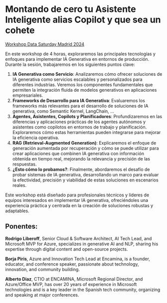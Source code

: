 # Montando de cero tu Asistente Inteligente alias Copilot y que sea un cohete
[Workshop Data Saturday Madrid 2024](https://www.eventbrite.com/e/registro-workshops-pre-data-saturday-madrid-2024-sqlsaturdaymadrid-1053119652229?keep_tld=1)

En este workshop de 4 horas, exploraremos las principales tecnologías y enfoques para implementar IA Generativa en entornos de producción. Durante la sesión, trabajaremos en los siguientes puntos clave:

1. **IA Generativa como Servicio**: Analizaremos cómo ofrecer soluciones de IA generativa como servicios escalables y personalizados para diferentes industrias. Veremos los componentes fundamentales que permiten la integración fluida de modelos generativos en aplicaciones empresariales.
2. **Frameworks de Desarrollo para IA Generativa**: Evaluaremos los frameworks más relevantes para el desarrollo de soluciones de IA generativa, como Semantic Kernel, LangChain, ...
3. **Agentes, Asistentes, Copilots y Planificadores**: Profundizaremos en las diferencias y aplicaciones prácticas de los agentes autónomos y asistentes como copilotos en entornos de trabajo y planificación. Exploraremos cómo estas herramientas pueden integrarse para mejorar la eficiencia operativa.
4. **RAG (Retrieval-Augmented Generation)**: Explicaremos el enfoque de generación aumentada por recuperación y cómo se puede utilizar para crear aplicaciones que combinen IA generativa con información obtenida en tiempo real, mejorando la relevancia y precisión de las respuestas.
5. **¿Esto cómo lo probamos?**: Finalmente, abordaremos el desafío de probar sistemas de IA generativa, desarrollando un marco para evaluar la efectividad, precisión y viabilidad de estas soluciones en escenarios reales.

Este workshop está diseñado para profesionales técnicos y líderes de equipos interesados en implementar IA generativa, ofreciéndoles una experiencia práctica y centrada en la creación de soluciones robustas y adaptables.

## Ponentes: 
**Rodrigo Liberoff**, Senior Cloud & Software Architect, AI Tech Lead, and Microsoft MVP for Azure, specializes in generative AI and NLP, sharing his expertise through digital content and open-source projects. 

**Borja Piris**, Azure and Innovation Tech Lead at Encamina, is a founder, educator, and conference speaker, passionate about technology, innovation, and community building. 

**Alberto Diaz**, CTIO at ENCAMINA, Microsoft Regional Director, and Azure/Office MVP, has over 20 years of experience in Microsoft technologies and is a key leader in the Spanish tech community, organizing and speaking at major conferences. 